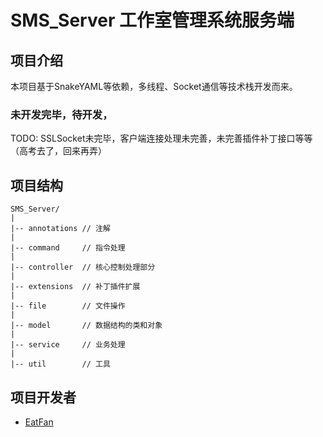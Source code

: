 # SMS_Server 工作室管理系统服务端

## 项目介绍
本项目基于SnakeYAML等依赖，多线程、Socket通信等技术栈开发而来。

### 未开发完毕，待开发，
TODO: SSLSocket未完毕，客户端连接处理未完善，未完善插件补丁接口等等（高考去了，回来再弄）

## 项目结构
```
SMS_Server/
|
|-- annotations // 注解
|
|-- command     // 指令处理
|
|-- controller  // 核心控制处理部分
|
|-- extensions  // 补丁插件扩展
|
|-- file        // 文件操作
|
|-- model       // 数据结构的类和对象
| 
|-- service     // 业务处理
|
|-- util        // 工具

```

## 项目开发者
- [EatFan](https://github.com/EatFans)